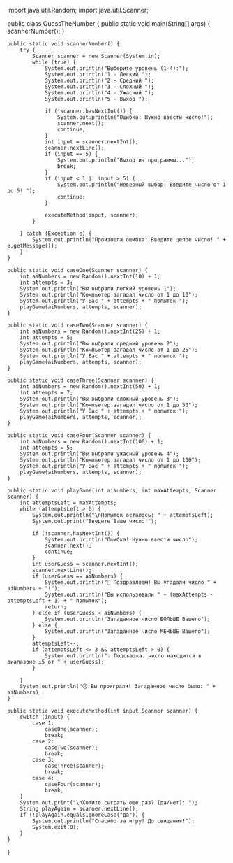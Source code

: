 import java.util.Random;
import java.util.Scanner;

public class GuessTheNumber {
    public static void main(String[] args) {
        scannerNumber();
    }

    public static void scannerNumber() {
        try {
            Scanner scanner = new Scanner(System.in);
            while (true) {
                System.out.println("Выберите уровень (1-4):");
                System.out.println("1 - Легкий ");
                System.out.println("2 - Средний ");
                System.out.println("3 - Сложный ");
                System.out.println("4 - Ужасный ");
                System.out.println("5 - Выход ");

                if (!scanner.hasNextInt()) {
                    System.out.println("Ошибка: Нужно ввести число!");
                    scanner.next();
                    continue;
                }
                int input = scanner.nextInt();
                scanner.nextLine();
                if (input == 5) {
                    System.out.println("Выход из программы...");
                    break;
                }
                if (input < 1 || input > 5) {
                    System.out.println("Неверный выбор! Введите число от 1 до 5! ");
                    continue;
                }

                executeMethod(input, scanner);
            }

        } catch (Exception e) {
            System.out.println("Произошла ошибка: Введите целое число! " + e.getMessage());
        }
    }

    public static void caseOne(Scanner scanner) {
        int aiNumbers = new Random().nextInt(10) + 1;
        int attempts = 3;
        System.out.println("Вы выбрали легкий уровень 1");
        System.out.println("Компьютер загадал число от 1 до 10");
        System.out.println("У Вас " + attempts + " попыток ");
        playGame(aiNumbers, attempts, scanner);
    }

    public static void caseTwo(Scanner scanner) {
        int aiNumbers = new Random().nextInt(25) + 1;
        int attempts = 5;
        System.out.println("Вы выбрали средний уровень 2");
        System.out.println("Компьютер загадал число от 1 до 25");
        System.out.println("У Вас " + attempts + " попыток ");
        playGame(aiNumbers, attempts, scanner);
    }

    public static void caseThree(Scanner scanner) {
        int aiNumbers = new Random().nextInt(50) + 1;
        int attempts = 7;
        System.out.println("Вы выбрали сложный уровень 3");
        System.out.println("Компьютер загадал число от 1 до 50");
        System.out.println("У Вас " + attempts + " попыток ");
        playGame(aiNumbers, attempts, scanner);
    }

    public static void caseFour(Scanner scanner) {
        int aiNumbers = new Random().nextInt(100) + 1;
        int attempts = 5;
        System.out.println("Вы выбрали ужасный уровень 4");
        System.out.println("Компьютер загадал число от 1 до 100");
        System.out.println("У Вас " + attempts + " попыток ");
        playGame(aiNumbers, attempts, scanner);
    }

    public static void playGame(int aiNumbers, int maxAttempts, Scanner scanner) {
        int attemptsLeft = maxAttempts;
        while (attemptsLeft > 0) {
            System.out.println("\nПопыток осталось: " + attemptsLeft);
            System.out.print("Введите Ваше число!");

            if (!scanner.hasNextInt()) {
                System.out.println("Ошибка! Нужно ввести число");
                scanner.next();
                continue;
            }
            int userGuess = scanner.nextInt();
            scanner.nextLine();
            if (userGuess == aiNumbers) {
                System.out.println("🎉 Поздравляем! Вы угадали число " + aiNumbers + "!");
                System.out.println("Вы использовали " + (maxAttempts - attemptsLeft + 1) + " попыток");
                return;
            } else if (userGuess < aiNumbers) {
                System.out.println("Загаданное число БОЛЬШЕ Вашего");
            } else {
                System.out.println("Загаданное число МЕНЬШЕ Вашего");
            }
            attemptsLeft--;
            if (attemptsLeft <= 3 && attemptsLeft > 0) {
                System.out.println("💡 Подсказка: число находится в диапазоне ±5 от " + userGuess);
            }

        }
        System.out.println("😞 Вы проиграли! Загаданное число было: " + aiNumbers);
    }

    public static void executeMethod(int input,Scanner scanner) {
        switch (input) {
            case 1:
                caseOne(scanner);
                break;
            case 2:
                caseTwo(scanner);
                break;
            case 3:
                caseThree(scanner);
                break;
            case 4:
                caseFour(scanner);
                break;
        }
        System.out.print("\nХотите сыграть еще раз? (да/нет): ");
        String playAgain = scanner.nextLine();
        if (!playAgain.equalsIgnoreCase("да")) {
            System.out.println("Спасибо за игру! До свидания!");
            System.exit(0);
        }
    }
}


